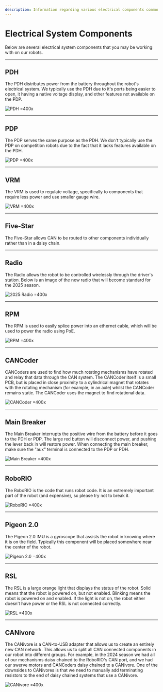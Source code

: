 ```yaml
---
description: Information regarding various electrical components commonly used in FRC control systems.
---
```



# Electrical System Components

Below are several electrical system components that you may be working with on our robots.

---

## PDH

The PDH distributes power from the battery throughout the robot's electrical system. We typically use the PDH due to it's ports being easier to open, it having a native voltage display, and other features not available on the PDP.

![PDH =400x](https://cdn11.bigcommerce.com/s-t3eo8vwp22/images/stencil/1280x1280/products/602/3245/REV-11-1850-Power-Distribution-Hub-Hero-FINAL__29576.1704386743.png?c=2)

---

## PDP

The PDP serves the same purpose as the PDH. We don't typically use the PDP on competition robots due to the fact that it lacks features available on the PDH.

![PDP =400x](https://cdn11.bigcommerce.com/s-7cuph2j78p/images/stencil/1280x1280/products/188/586/PDP__05475.1641569906.jpg?c=1)

---

## VRM

The VRM is used to regulate voltage, specifically to components that require less power and use smaller gauge wire.

![VRM =400x](https://cdn11.bigcommerce.com/s-7cuph2j78p/images/stencil/1280x1280/products/178/587/VRM__22344.1641570374.jpg?c=1)

---

## Five-Star

The Five-Star allows CAN to be routed to other components individually rather than in a daisy chain.

---

## Radio

The Radio allows the robot to be controlled wirelessly through the driver's station. Below is an image of the new radio that will become standard for the 2025 season.

![2025 Radio =400x](https://frc-radio.vivid-hosting.net/~gitbook/image?url=https%3A%2F%2F4239402461-files.gitbook.io%2F%7E%2Ffiles%2Fv0%2Fb%2Fgitbook-x-prod.appspot.com%2Fo%2Fspaces%252FzaDthb1gXvbj84qIfOUE%252Fuploads%252Fxxsihiyk82pWBFoxhk1P%252FIMG_6513.jpeg%3Falt%3Dmedia%26token%3Dac0484d9-dbc6-42e1-8940-1dda140c49f3)

---

## RPM

The RPM is used to easily splice power into an ethernet cable, which will be used to power the radio using PoE.

![RPM =400x](https://cdn11.bigcommerce.com/s-t3eo8vwp22/images/stencil/1280x1280/products/601/3249/REV-11-1856-RadioPowerModule-Hero-FINAL__11706.1704391002.png?c=2)

---

## CANCoder

CANCoders are used to find how much rotating mechanisms have rotated and relay that data through the CAN system. The CANCoder itself is a small PCB, but is placed in close proximity to a cylindrical magnet that rotates with the rotating mechanism (for example, in an axle) whilst the CANCoder remains static. The CANCoder uses the magnet to find rotational data.

![CANCoder =400x](https://cdn11.bigcommerce.com/s-7cuph2j78p/images/stencil/1280x1280/products/153/445/ccd1__25134.1674524028.jpg?c=1)

---

## Main Breaker

The Main Breaker interrupts the positive wire from the battery before it goes to the PDH or PDP. The large red button will disconnect power, and pushing the lever back in will restore power. When connecting the main breaker, make sure the "aux" terminal is connected to the PDP or PDH.

![Main Breaker =400x](https://cdn.andymark.com/product_images/120-amp-breaker/am_0282/5bd3e2f661a10d27d2433225/detail.jpg?c=1540612854)

---

## RoboRIO

The RoboRIO is the code that runs robot code. It is an extremely important part of the robot (and expensive), so please try not to break it.

![RoboRIO =400x](https://th.bing.com/th/id/R.c8438c31a8e62e36edff0c85f10b40b6?rik=Givp77hTFUhDzA&riu=http%3a%2f%2fforums.ni.com%2flegacyfs%2fonline%2f174340_roboRIO+anaotated.png)

---

## Pigeon 2.0

The Pigeon 2.0 IMU is a gyroscope that assists the robot in knowing where it is on the field. Typically this component will be placed somewhere near the center of the robot.

![Pigeon 2.0 =400x](https://cdn11.bigcommerce.com/s-7cuph2j78p/images/stencil/1280x1280/products/210/613/Pigeon2__35998.1641996756.1280.1280__82782.1643919663.png?c=1)

---

## RSL

The RSL is a large orange light that displays the status of the robot. Solid means that the robot is powered on, but not enabled. Blinking means the robot is powered on and enabled. If the light is not on, the robot either doesn't have power or the RSL is not connected correctly.

![RSL =400x](https://cdn.shopify.com/s/files/1/2572/4044/products/855BS-N10BL5_1000x1000_4c3f870e-fd17-4edb-9ba7-97bdd9be97c6_1024x1024.jpg?v=1531257333)

---

## CANivore

The CANivore is a CAN-to-USB adapter that allows us to create an entirely new CAN network. This allows us to split all CAN connected components in our robot into different groups. For example, in the 2024 season we had all of our mechanisms daisy chained to the RoboRIO's CAN port, and we had our swerve motors and CANCoders daisy chained to a CANivore. One of the downsides to CANivores is that we need to manually add terminating resistors to the end of daisy chained systems that use a CANivore.

![CANivore =400x](https://cdn11.bigcommerce.com/s-7cuph2j78p/images/stencil/1280x1280/products/211/616/canivore_main__07095.1638900553.1280.1280__43296.1643920037.png?c=1)
